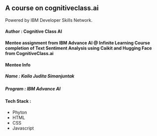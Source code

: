 ## A course on cognitiveclass.ai
Powered by IBM Developer Skills Network.
#### Author : Cognitive Class AI
#### Mentee assignment from IBM Advance AI @ Infinite Learning Course completion of Text Sentiment Analysis using Caikit and Hugging Face from CognitiveClass.ai
#### Mentee Info
##### Name : Kaila Judita Simanjuntak
##### Program : IBM Advance AI
#### Tech Stack :
- Phyton
- HTML
- CSS
- Javascript
